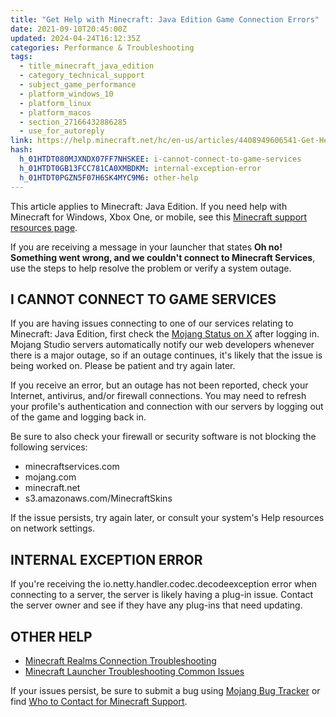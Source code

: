 ```yaml
---
title: "Get Help with Minecraft: Java Edition Game Connection Errors"
date: 2021-09-10T20:45:00Z
updated: 2024-04-24T16:12:35Z
categories: Performance & Troubleshooting
tags:
  - title_minecraft_java_edition
  - category_technical_support
  - subject_game_performance
  - platform_windows_10
  - platform_linux
  - platform_macos
  - section_27166432886285
  - use_for_autoreply
link: https://help.minecraft.net/hc/en-us/articles/4408949606541-Get-Help-with-Minecraft-Java-Edition-Game-Connection-Errors
hash:
  h_01HTDT080MJXNDX07FF7NHSKEE: i-cannot-connect-to-game-services
  h_01HTDT0GB13FCC781CA0XMBDKM: internal-exception-error
  h_01HTDT0PGZN5F07H6SK4MYC9M6: other-help
---
```


This article applies to Minecraft: Java Edition. If you need help with Minecraft for Windows, Xbox One, or mobile, see this [Minecraft support resources page](./Minecraft-Bedrock-Edition-Support-Resources.md).

If you are receiving a message in your launcher that states **Oh no! Something went wrong, and we couldn't connect to Minecraft Services**, use the steps to help resolve the problem or verify a system outage.

## I CANNOT CONNECT TO GAME SERVICES

If you are having issues connecting to one of our services relating to Minecraft: Java Edition, first check the [Mojang Status on X](https://twitter.com/MojangStatus) after logging in. Mojang Studio servers automatically notify our web developers whenever there is a major outage, so if an outage continues, it's likely that the issue is being worked on. Please be patient and try again later.

If you receive an error, but an outage has not been reported, check your Internet, antivirus, and/or firewall connections. You may need to refresh your profile's authentication and connection with our servers by logging out of the game and logging back in.

Be sure to also check your firewall or security software is not blocking the following services:

- minecraftservices.com
- mojang.com
- minecraft.net
- s3.amazonaws.com/MinecraftSkins

If the issue persists, try again later, or consult your system's Help resources on network settings.

## INTERNAL EXCEPTION ERROR

If you're receiving the io.netty.handler.codec.decodeexception error when connecting to a server, the server is likely having a plug-in issue. Contact the server owner and see if they have any plug-ins that need updating.

## OTHER HELP

- [Minecraft Realms Connection Troubleshooting](../Troubleshoot-Minecraft-Realms/Troubleshoot-Minecraft-Realms-Connection-Errors.md)
- [Minecraft Launcher Troubleshooting Common Issues](../Minecraft-Launcher-Support/Minecraft-Launcher-Support.md)

If your issues persist, be sure to submit a bug using [Mojang Bug Tracker](https://bugs.mojang.com/secure/Dashboard.jspa) or find [Who to Contact for Minecraft Support](./Who-to-contact-with-your-Minecraft-support-questions.md).
